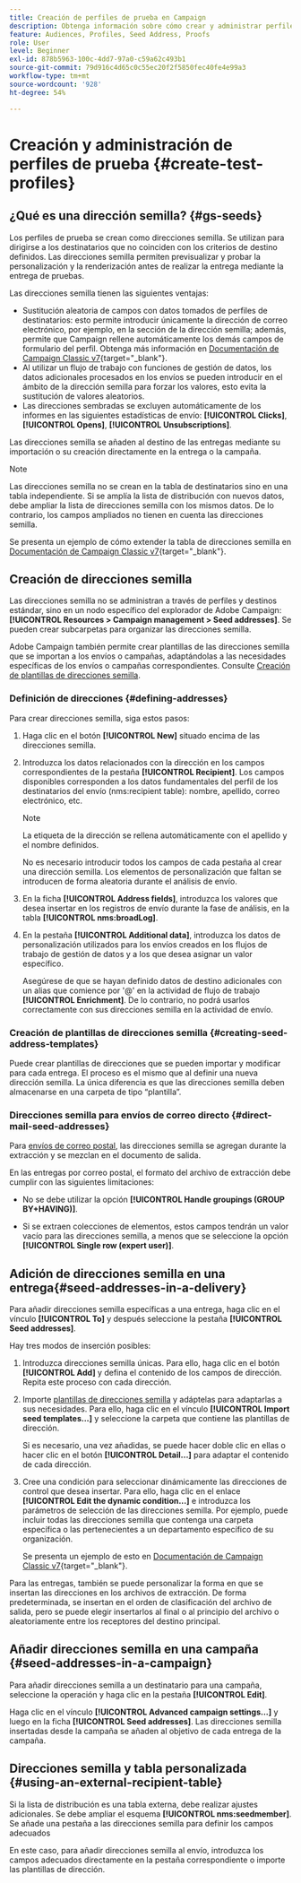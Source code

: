 ```yaml
---
title: Creación de perfiles de prueba en Campaign
description: Obtenga información sobre cómo crear y administrar perfiles de prueba en Adobe Campaign
feature: Audiences, Profiles, Seed Address, Proofs
role: User
level: Beginner
exl-id: 878b5963-100c-4dd7-97a0-c59a62c493b1
source-git-commit: 79d916c4d65c0c55ec20f2f5850fec40fe4e99a3
workflow-type: tm+mt
source-wordcount: '928'
ht-degree: 54%

---
```


# Creación y administración de perfiles de prueba {#create-test-profiles}

## ¿Qué es una dirección semilla? {#gs-seeds}

Los perfiles de prueba se crean como direcciones semilla. Se utilizan para dirigirse a los destinatarios que no coinciden con los criterios de destino definidos. Las direcciones semilla permiten previsualizar y probar la personalización y la renderización antes de realizar la entrega mediante la entrega de pruebas.

Las direcciones semilla tienen las siguientes ventajas:

* Sustitución aleatoria de campos con datos tomados de perfiles de destinatarios: esto permite introducir únicamente la dirección de correo electrónico, por ejemplo, en la sección de la dirección semilla; además, permite que Campaign rellene automáticamente los demás campos de formulario del perfil. Obtenga más información en [Documentación de Campaign Classic v7](https://experienceleague.adobe.com/docs/campaign-classic/using/sending-messages/using-seed-addresses/use-case--selecting-seed-addresses-on-criteria.html){target="_blank"}.
* Al utilizar un flujo de trabajo con funciones de gestión de datos, los datos adicionales procesados en los envíos se pueden introducir en el ámbito de la dirección semilla para forzar los valores, esto evita la sustitución de valores aleatorios.
* Las direcciones sembradas se excluyen automáticamente de los informes en las siguientes estadísticas de envío: **[!UICONTROL Clicks]**, **[!UICONTROL Opens]**, **[!UICONTROL Unsubscriptions]**.

Las direcciones semilla se añaden al destino de las entregas mediante su importación o su creación directamente en la entrega o la campaña.

>[!NOTE]
>
>Las direcciones semilla no se crean en la tabla de destinatarios sino en una tabla independiente. Si se amplía la lista de distribución con nuevos datos, debe ampliar la lista de direcciones semilla con los mismos datos. De lo contrario, los campos ampliados no tienen en cuenta las direcciones semilla.
>
>Se presenta un ejemplo de cómo extender la tabla de direcciones semilla en [Documentación de Campaign Classic v7](https://experienceleague.adobe.com/docs/campaign-classic/using/sending-messages/using-seed-addresses/use-case--selecting-seed-addresses-on-criteria.html){target="_blank"}.



## Creación de direcciones semilla

Las direcciones semilla no se administran a través de perfiles y destinos estándar, sino en un nodo específico del explorador de Adobe Campaign: **[!UICONTROL Resources > Campaign management > Seed addresses]**. Se pueden crear subcarpetas para organizar las direcciones semilla.

Adobe Campaign también permite crear plantillas de las direcciones semilla que se importan a los envíos o campañas, adaptándolas a las necesidades específicas de los envíos o campañas correspondientes. Consulte [Creación de plantillas de direcciones semilla](#creating-seed-address-templates).

### Definición de direcciones {#defining-addresses}

Para crear direcciones semilla, siga estos pasos:

1. Haga clic en el botón **[!UICONTROL New]** situado encima de las direcciones semilla.
1. Introduzca los datos relacionados con la dirección en los campos correspondientes de la pestaña **[!UICONTROL Recipient]**. Los campos disponibles corresponden a los datos fundamentales del perfil de los destinatarios del envío (nms:recipient table): nombre, apellido, correo electrónico, etc.

   >[!NOTE]
   >
   >La etiqueta de la dirección se rellena automáticamente con el apellido y el nombre definidos.
   >
   >No es necesario introducir todos los campos de cada pestaña al crear una dirección semilla. Los elementos de personalización que faltan se introducen de forma aleatoria durante el análisis de envío.

1. En la ficha **[!UICONTROL Address fields]**, introduzca los valores que desea insertar en los registros de envío durante la fase de análisis, en la tabla **[!UICONTROL nms:broadLog]**.

1. En la pestaña **[!UICONTROL Additional data]**, introduzca los datos de personalización utilizados para los envíos creados en los flujos de trabajo de gestión de datos y a los que desea asignar un valor específico.

   Asegúrese de que se hayan definido datos de destino adicionales con un alias que comience por &#39;@&#39; en la actividad de flujo de trabajo **[!UICONTROL Enrichment]**. De lo contrario, no podrá usarlos correctamente con sus direcciones semilla en la actividad de envío.

### Creación de plantillas de direcciones semilla {#creating-seed-address-templates}

Puede crear plantillas de direcciones que se pueden importar y modificar para cada entrega. El proceso es el mismo que al definir una nueva dirección semilla. La única diferencia es que las direcciones semilla deben almacenarse en una carpeta de tipo “plantilla”.

### Direcciones semilla para envíos de correo directo {#direct-mail-seed-addresses}

Para [envíos de correo postal](../send/direct-mail.md), las direcciones semilla se agregan durante la extracción y se mezclan en el documento de salida.

En las entregas por correo postal, el formato del archivo de extracción debe cumplir con las siguientes limitaciones:

* No se debe utilizar la opción **[!UICONTROL Handle groupings (GROUP BY+HAVING)]**.

* Si se extraen colecciones de elementos, estos campos tendrán un valor vacío para las direcciones semilla, a menos que se seleccione la opción **[!UICONTROL Single row (expert user)]**.

## Adición de direcciones semilla en una entrega{#seed-addresses-in-a-delivery}

Para añadir direcciones semilla específicas a una entrega, haga clic en el vínculo **[!UICONTROL To]** y después seleccione la pestaña **[!UICONTROL Seed addresses]**.

Hay tres modos de inserción posibles:

1. Introduzca direcciones semilla únicas.  Para ello, haga clic en el botón **[!UICONTROL Add]** y defina el contenido de los campos de dirección. Repita este proceso con cada dirección.

1. Importe [plantillas de direcciones semilla](#creating-seed-address-template) y adáptelas para adaptarlas a sus necesidades. Para ello, haga clic en el vínculo **[!UICONTROL Import seed templates...]** y seleccione la carpeta que contiene las plantillas de dirección.

   Si es necesario, una vez añadidas, se puede hacer doble clic en ellas o hacer clic en el botón **[!UICONTROL Detail...]** para adaptar el contenido de cada dirección.

1. Cree una condición para seleccionar dinámicamente las direcciones de control que desea insertar. Para ello, haga clic en el enlace **[!UICONTROL Edit the dynamic condition...]** e introduzca los parámetros de selección de las direcciones semilla. Por ejemplo, puede incluir todas las direcciones semilla que contenga una carpeta específica o las pertenecientes a un departamento específico de su organización.

   Se presenta un ejemplo de esto en [Documentación de Campaign Classic v7](https://experienceleague.adobe.com/docs/campaign-classic/using/sending-messages/using-seed-addresses/use-case--selecting-seed-addresses-on-criteria.html){target="_blank"}.

Para las entregas, también se puede personalizar la forma en que se insertan las direcciones en los archivos de extracción. De forma predeterminada, se insertan en el orden de clasificación del archivo de salida, pero se puede elegir insertarlos al final o al principio del archivo o aleatoriamente entre los receptores del destino principal.

## Añadir direcciones semilla en una campaña {#seed-addresses-in-a-campaign}

Para añadir direcciones semilla a un destinatario para una campaña, seleccione la operación y haga clic en la pestaña **[!UICONTROL Edit]**.

Haga clic en el vínculo **[!UICONTROL Advanced campaign settings...]** y luego en la ficha **[!UICONTROL Seed addresses]**. Las direcciones semilla insertadas desde la campaña se añaden al objetivo de cada entrega de la campaña.

## Direcciones semilla y tabla personalizada {#using-an-external-recipient-table}

Si la lista de distribución es una tabla externa, debe realizar ajustes adicionales. Se debe ampliar el esquema **[!UICONTROL nms:seedmember]**. Se añade una pestaña a las direcciones semilla para definir los campos adecuados

En este caso, para añadir direcciones semilla al envío, introduzca los campos adecuados directamente en la pestaña correspondiente o importe las plantillas de dirección.

<!--The **nms:seedMember** schema extension is [this section](../../configuration/using/seed-addresses.md).-->
